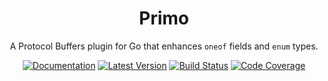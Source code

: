 <div align="center">

# Primo

A Protocol Buffers plugin for Go that enhances `oneof` fields and `enum` types.

[![Documentation](https://img.shields.io/badge/go.dev-documentation-007d9c?&style=for-the-badge)](https://pkg.go.dev/github.com/dogmatiq/primo)
[![Latest Version](https://img.shields.io/github/tag/dogmatiq/primo.svg?&style=for-the-badge&label=semver)](https://github.com/dogmatiq/primo/releases)
[![Build Status](https://img.shields.io/github/actions/workflow/status/dogmatiq/primo/ci.yml?style=for-the-badge&branch=main)](https://github.com/dogmatiq/primo/actions/workflows/ci.yml)
[![Code Coverage](https://img.shields.io/codecov/c/github/dogmatiq/primo/main.svg?style=for-the-badge)](https://codecov.io/github/dogmatiq/primo)

</div>
